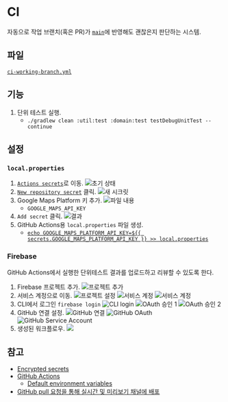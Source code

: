 # CI

자동으로 작업 브랜치(혹은 PR)가 [`main`](https://github.com/hemoptysisheart/parking-android/tree/main)에 반영해도 괜찮은지 판단하는 시스템.

## 파일

[`ci-working-branch.yml`](../.github/workflows/ci-working-branch.yml)

## 기능

1. 단위 테스트 실행.
    - `./gradlew clean :util:test :domain:test testDebugUnitTest --continue`

## 설정

### `local.properties`

1. [`Actions secrets`](https://github.com/hemoptysisheart/parking-android/settings/secrets/actions)로 이동.
   ![초기 상태](asset/ci/actions%20secret%20-%20init.png)
2. [`New repository secret`](https://github.com/hemoptysisheart/parking-android/settings/secrets/actions/new) 클릭.
   ![새 시크릿](asset/ci/actions%20secret%20-%20new.png)
3. Google Maps Platform 키 추가.
   ![파일 내용](asset/ci/actions%20secret%20-%20set%20gmp%20key.png)
    - `GOOGLE_MAPS_API_KEY`
4. `Add secret` 클릭.
   ![결과](asset/ci/actions%20secret%20-%20added.png)
5. GitHub Actions용 `local.properties` 파일 생성.
    - [`echo GOOGLE_MAPS_PLATFORM_API_KEY=${{ secrets.GOOGLE_MAPS_PLATFORM_API_KEY }} >> local.properties`](../.github/workflows/ci-working-branch.yml)

### Firebase

GitHub Actions에서 실행한 단위테스트 결과를 업로드하고 리뷰할 수 있도록 한다.

1. Firebase 프로젝트 추가.
   ![프로젝트 추가](asset/ci/firebase%20-%20new%20project.png)
2. 서비스 계정으로 이동.
   ![프로젝트 설정](asset/ci/firebase%20-%20open%20setting.png)
   ![서비스 계정](asset/ci/firebase%20-%20open%20service%20account.png)
   ![서비스 계정](asset/ci/firebase%20-%20service%20account.png)
3. CLI에서 로그인
   `firebase login`
   ![CLI login](asset/ci/firebase%20-%20login%20cli.png)
   ![OAuth 승인 1](asset/ci/firebase%20-%20login%20oauth%201.png)
   ![OAuth 승인 2](asset/ci/firebase%20-%20login%20oauth%202.png)
4. GitHub 연결 설정.
   ![GitHub 연결](asset/ci/firebase%20-%20integrate%20github%201.png)
   ![GitHub OAuth](asset/ci/firebase%20-%20integrate%20github%202.png)
   ![GitHub Service Account](asset/ci/firebase%20-%20integrate%20github%20sa.png)
5. 생성된 워크플로우.
   ![](asset/ci/firebase%20-%20integrate%20github%20workflow.png)

## 참고

- [Encrypted secrets](https://docs.github.com/en/actions/security-guides/encrypted-secrets)
- [GitHub Actions](https://docs.github.com/actions)
    - [Default environment variables](https://docs.github.com/actions/learn-github-actions/variables#default-environment-variables)
- [GitHub pull 요청을 통해 실시간 및 미리보기 채널에 배포](https://firebase.google.com/docs/hosting/github-integration)
